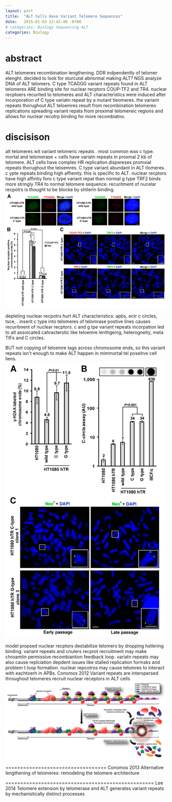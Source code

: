 ```yaml
---
layout: post
title:  "ALT Cells Have Variant Telomere Sequences"
date:   2015-01-03 22:42:40 -0700
# categories: Biology Sequencing ALT
categories: Biology
---
```








# abstract
ALT telomeres recombination lengthening. DDR indpendently of telomer elenght. decided to look for sturcutal abnormal making ALT? NGS analyze DNA of ALT telomers. C type TCAGGG variant repeats found in ALT telomeres ARE binding site for nuclear recptors COUP-TF2 and TR4. nuclear recptoers recurited to telomeres and ALT characteristics were induced after incorporation of C type variatn repeat by a mutant tleomeres. the variant repeats thorughout ALT teloemres result from recombination telomereo replications spreading variant repats from proximal telomereic regions and allows for nuclear recotrp binding for more recombiatno.

# discisison
alt telomeres wit variant telomeric repeats . most common was c type.
mortal and telomerase + cells have variatn repeats in proxmal 2 kb of telomere.
ALT cells have complex HR replicaiton dispereses promxial repeats thorughout the teloemres.
C type variant abundant in ALT tlomeres. c ypte repeats binding high affienity.
this is specific to ALT.
nuclear recptors have high affintiy foro c type variant repat than normal g type TRF2 binds more stringly TR4 to normal telomere sequence. recuritment of nucelar recpotrs is thought to be blocke by shtlerin binding.
![Variants_Attract_Nreceptors](/assets/Variant_Repeats/Variants_Attract_Nreceptors.png)

depleting nuclear recpotrs hurt ALT characteristics: apbs, ectr c circles, tsce, .
inserit c type into telomeres of telomrase postive lines causes recuritment of nuclear recptors. c and g tpe variant repeats incorpation led to alt assoicated cahracterstic like teloemre lenthgeing, heterogneity, meta TIFs and C circles.

BUT not copying of teloemre tags across chromosome ends, so this variant repeats isn't enough to make ALT happen in mimmortal tel poseitve cell liens.
![Variants_DONOT_copytag](/assets/Variant_Repeats/Variants_DONOT_copytag.png)

model propsed nuclear recptors destabilize telomers by dropping hstlering binding.
variant repeats and cnulers recprot recruitment may make chroamtin permissive recombiantion feedback loop.
variatn repeats may also cause replciation depdent issues like stalled replication formsks and problem t loop formation.
nuclear repcotros may cause telomres to interact with eachtoerh in APBs.
Conomos 2012 Variant repeats are interspersed throughout telomeres recruit nuclear receptors in ALT cells
![Conomos_2012_Model](/assets/Variant_Repeats/Conomos_2012_Model.png)


==================================
Conomos 2013 Alternative lengthening of telomeres: remodeling the telomere architecture

==================================================
Lee 2014 Telomere extension by telomerase and ALT generates variant repeats by mechanistically distinct processes
